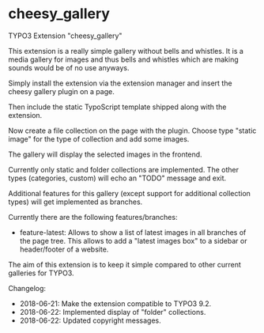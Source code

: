 # cheesy_gallery
TYPO3 Extension "cheesy_gallery"

This extension is a really simple gallery without bells and whistles. It is a media gallery for images and thus bells and whistles which are making sounds would be of no use anyways.

Simply install the extension via the extension manager and insert the cheesy gallery plugin on a page.

Then include the static TypoScript template shipped along with the extension.

Now create a file collection on the page with the plugin. Choose type "static image" for the type of collection and add some images.

The gallery will display the selected images in the frontend.

Currently only static and folder collections are implemented. The other types (categories, custom) will echo an "TODO" message and exit.

Additional features for this gallery (except support for additional collection types) will get implemented as branches.

Currently there are the following features/branches:
 * feature-latest: Allows to show a list of latest images in all branches of the page tree.
   This allows to add a "latest images box" to a sidebar or header/footer of a website.

 The aim of this extension is to keep it simple compared to other current galleries for TYPO3.

Changelog:
 * 2018-06-21: Make the extension compatible to TYPO3 9.2.
 * 2018-06-22: Implemented display of "folder" collections.
 * 2018-06-22: Updated copyright messages.

